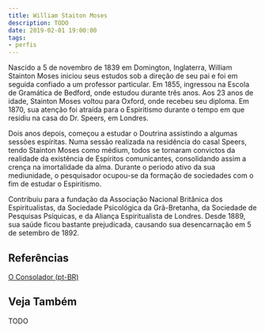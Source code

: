 ```yaml
---
title: William Staiton Moses
description: TODO
date: 2019-02-01 19:00:00
tags: 
- perfis
---
```


Nascido a 5 de novembro de 1839 em Domington, Inglaterra, William Stainton Moses iniciou seus estudos sob a direção de seu pai e foi em seguida confiado a um professor particular. Em 1855, ingressou na Escola de Gramática de Bedford, onde estudou durante três anos. Aos 23 anos de idade, Stainton Moses voltou para Oxford, onde recebeu seu diploma. Em 1870, sua atenção foi atraída para o Espiritismo durante o tempo em que residiu na casa do Dr. Speers, em Londres.

Dois anos depois, começou a estudar o Doutrina assistindo a algumas sessões espíritas. Numa sessão realizada na residência do casal Speers, tendo Stainton Moses como médium, todos se tornaram convictos da realidade da existência de Espíritos comunicantes, consolidando assim a crença na imortalidade da alma. Durante o periodo ativo da sua mediunidade, o pesquisador ocupou-se da formação de sociedades com o fim de estudar o Espiritismo.

Contribuiu para a fundação da Associação Nacional Britânica dos Espiritualistas, da Sociedade Psicológica da Grã-Bretanha, da Sociedade de Pesquisas Psíquicas, e da Aliança Espiritualista de Londres. Desde 1889, sua saúde ficou bastante prejudicada, causando sua desencarnação em 5 de setembro de 1892.
 

## Referências
[O Consolador (pt-BR)](http://www.oconsolador.com.br/linkfixo/biografias/williammoses.html)


## Veja Também
TODO



